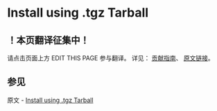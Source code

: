 # Install using .tgz Tarball

## ！本页翻译征集中！

请点击页面上方 EDIT THIS PAGE 参与翻译。
详见：
[贡献指南]( https://github.com/JinMuInfo/MongoDB-Manual-zh/blob/master/CONTRIBUTING.md )、
[原文链接](  https://docs.mongodb.com/manual/tutorial/install-mongodb-on-debian-tarball/  )。

## 参见

原文 - [Install using .tgz Tarball]( https://docs.mongodb.com/manual/tutorial/install-mongodb-on-debian-tarball/ )

